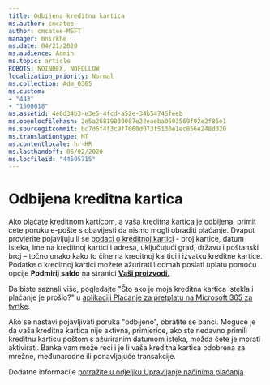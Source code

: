 ```yaml
---
title: Odbijena kreditna kartica
ms.author: cmcatee
author: cmcatee-MSFT
manager: mnirkhe
ms.date: 04/21/2020
ms.audience: Admin
ms.topic: article
ROBOTS: NOINDEX, NOFOLLOW
localization_priority: Normal
ms.collection: Adm_O365
ms.custom:
- "443"
- "1500018"
ms.assetid: 4e6d34b3-e3e5-4fcd-a52e-34b54746feeb
ms.openlocfilehash: 2e5a26819030087e22eaeba0603569f92e2f86e1
ms.sourcegitcommit: bc7d6f4f3c9f7060d073f5130e1ec856e248d020
ms.translationtype: MT
ms.contentlocale: hr-HR
ms.lasthandoff: 06/02/2020
ms.locfileid: "44505715"
---
```

# <a name="declined-credit-card"></a>Odbijena kreditna kartica

Ako plaćate kreditnom karticom, a vaša kreditna kartica je odbijena, primit ćete poruku e-pošte s obavijesti da nismo mogli obraditi plaćanje. Dvaput provjerite pojavljuju li se [podaci o kreditnoj kartici](https://go.microsoft.com/fwlink/p/?linkid=842054) - broj kartice, datum isteka, ime na kreditnoj kartici i adresa, uključujući grad, državu i poštanski broj – točno onako kako to čine na kreditnoj kartici i izvatku kreditne kartice. Podatke o kreditnoj kartici možete ažurirati i odmah poslati uplatu pomoću opcije **Podmirij saldo** na stranici **[Vaši proizvodi.](https://go.microsoft.com/fwlink/p/?linkid=842054)** 

Da biste saznali više, pogledajte "Što ako je moja kreditna kartica istekla i plaćanje je prošlo?" u [aplikaciji Plaćanje za pretplatu na Microsoft 365 za tvrtke](https://docs.microsoft.com/microsoft-365/commerce/billing-and-payments/pay-for-your-subscription#what-if-my-credit-card-was-declined-and-my-payment-is-past-due).
  
Ako se nastavi pojavljivati poruka "odbijeno", obratite se banci. Moguće je da vaša kreditna kartica nije aktivna, primjerice, ako ste nedavno primili kreditnu karticu poštom s ažuriranim datumom isteka, možda ćete je morati aktivirati. Banka vam može reći i je li vaša kreditna kartica odobrena za mrežne, međunarodne ili ponavljajuće transakcije.
  
Dodatne informacije [potražite u odjeljku Upravljanje načinima plaćanja](https://docs.microsoft.com/microsoft-365/commerce/billing-and-payments/manage-payment-methods).
